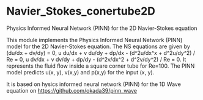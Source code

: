 # Navier_Stokes_conertube2D
Physics Informed Neural Network (PINN) for the 2D Navier-Stokes equation

This module implements the Physics Informed Neural Network (PINN) model for the 2D Navier-Stokes equation. The NS equations are given by (du/dx + dv/dy) = 0, u du/dx + v du/dy + dp/dx - (d^2u/dx^x + d^2u/dy^2) / Re = 0, u dv/dx + v dv/dy + dp/dy - (d^2v/dx^2 + d^2v/dy^2) / Re = 0. It represents the fluid flow inside a square corner tube for Re=100. The PINN model predicts u(x, y), v(x,y) and p(x,y) for the input (x, y).

It is based on hysics informed neural network (PINN) for the 1D Wave equation on https://github.com/okada39/pinn_wave
